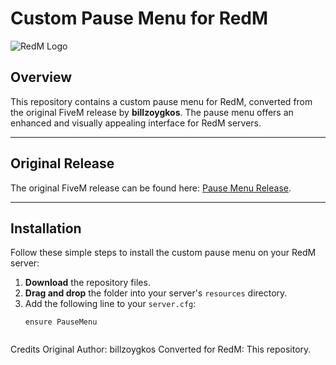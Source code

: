 # Custom Pause Menu for RedM

![RedM Logo](https://cdn.discordapp.com/attachments/1170468691419349092/1310143696754442321/image.png?ex=6744cea6&is=67437d26&hm=6f5d625e454646cf4b9bb2dadeaa1ac0a15aaea28a803e64d100727556f09512&)

## Overview

This repository contains a custom pause menu for RedM, converted from the original FiveM release by **billzoygkos**. The pause menu offers an enhanced and visually appealing interface for RedM servers.

---

## Original Release

The original FiveM release can be found here: [Pause Menu Release](https://forum.cfx.re/t/release-pause-menu/4919651).

---

## Installation

Follow these simple steps to install the custom pause menu on your RedM server:

1. **Download** the repository files.
2. **Drag and drop** the folder into your server's `resources` directory.
3. Add the following line to your `server.cfg`:
   ```plaintext
   ensure PauseMenu


Credits
Original Author: billzoygkos
Converted for RedM: This repository.
